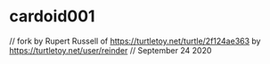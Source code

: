 # cardoid001
// fork by Rupert Russell of https://turtletoy.net/turtle/2f124ae363 by https://turtletoy.net/user/reinder // September 24 2020
